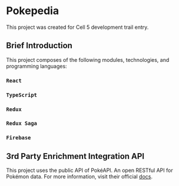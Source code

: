 # Pokepedia

This project was created for Cell 5 development trail entry.
## Brief Introduction

This project composes of the following modules, technologies, and programming languages:

### `React`

### `TypeScript`

### `Redux`

### `Redux Saga`

### `Firebase`

## 3rd Party Enrichment Integration API

This project uses the public API of PokéAPI. An open RESTful API for Pokémon data. For more information, visit their official [docs](https://pokeapi.co/docs/v2).


